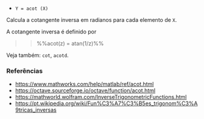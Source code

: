 * `Y = acot (X)`

Calcula a cotangente inversa em radianos para cada elemento de `X`.

A cotangente inversa é definido por

>> %%acot(z) = atan(1/z)%%

Veja também: `cot`, `acotd`.

### Referências

* https://www.mathworks.com/help/matlab/ref/acot.html
* https://octave.sourceforge.io/octave/function/acot.html
* https://mathworld.wolfram.com/InverseTrigonometricFunctions.html
* https://pt.wikipedia.org/wiki/Fun%C3%A7%C3%B5es_trigonom%C3%A9tricas_inversas
